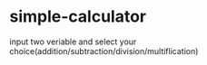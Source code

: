 # simple-calculator
input two veriable and select your choice(addition/subtraction/division/multiflication)
